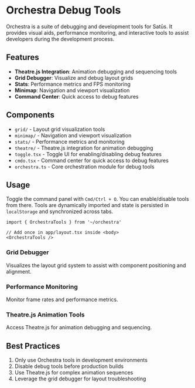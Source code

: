 # Orchestra Debug Tools

Orchestra is a suite of debugging and development tools for Satūs. It provides visual aids, performance monitoring, and interactive tools to assist developers during the development process.

## Features

- **Theatre.js Integration**: Animation debugging and sequencing tools
- **Grid Debugger**: Visualize and debug layout grids
- **Stats**: Performance metrics and FPS monitoring
- **Minimap**: Navigation and viewport visualization
- **Command Center**: Quick access to debug features

## Components

- `grid/` - Layout grid visualization tools
- `minimap/` - Navigation and viewport visualization
- `stats/` - Performance metrics and monitoring
- `theatre/` - Theatre.js integration for animation debugging
- `toggle.tsx` - Toggle UI for enabling/disabling debug features
- `cmdo.tsx` - Command center for quick access to debug features
- `orchestra.ts` - Core orchestration module for debug tools

## Usage

Toggle the command panel with `Cmd/Ctrl + O`. You can enable/disable tools from there. Tools are dynamically imported and state is persisted in `localStorage` and synchronized across tabs.

```tsx
import { OrchestraTools } from '~/orchestra'

// Add once in app/layout.tsx inside <body>
<OrchestraTools />
```

### Grid Debugger

Visualizes the layout grid system to assist with component positioning and alignment.

### Performance Monitoring

Monitor frame rates and performance metrics.

### Theatre.js Animation Tools

Access Theatre.js for animation debugging and sequencing.

## Best Practices

1. Only use Orchestra tools in development environments
2. Disable debug tools before production builds
3. Use Theatre.js for complex animation sequences
4. Leverage the grid debugger for layout troubleshooting 